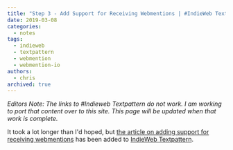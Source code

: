 ```yaml
---
title: "Step 3 - Add Support for Receiving Webmentions | #IndieWeb Textpattern"
date: 2019-03-08
categories:
  - notes
tags:
  - indieweb
  - textpattern
  - webmention
  - webmention-io
authors:
  - chris
archived: true
---
```


_Editors Note: The links to #Indieweb Textpattern do not work. I am working to port that content over to this site. This page will be updated when that work is complete._

It took a lot longer than I'd hoped, but [the article on adding support for receiving webmentions](https://txp.kpw.fyi/articles/step-3-add-support-for-receiving-webmentions) has been added to [IndieWeb Textpattern](https://txp.kpw.fyi/).
